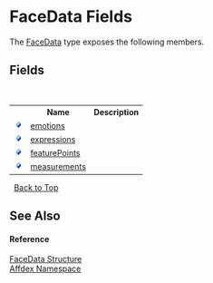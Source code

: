 # FaceData Fields
 

The <a href="ec064767-94a7-a8f8-9179-858f199e325f">FaceData</a> type exposes the following members.


## Fields
&nbsp;<table><tr><th></th><th>Name</th><th>Description</th></tr><tr><td>![Public field](media/pubfield.gif "Public field")</td><td><a href="2c52b1cf-e30f-bd1d-4bdf-1299c99bef21">emotions</a></td><td /></tr><tr><td>![Public field](media/pubfield.gif "Public field")</td><td><a href="3e3fb475-99bf-5e39-4989-e62798c01e97">expressions</a></td><td /></tr><tr><td>![Public field](media/pubfield.gif "Public field")</td><td><a href="1abc9f4e-d848-f48d-fadb-7367b1a8a09c">featurePoints</a></td><td /></tr><tr><td>![Public field](media/pubfield.gif "Public field")</td><td><a href="17c0b5e8-0d14-b274-2e94-ca1191ea83ce">measurements</a></td><td /></tr></table>&nbsp;
<a href="#facedata-fields">Back to Top</a>

## See Also


#### Reference
<a href="ec064767-94a7-a8f8-9179-858f199e325f">FaceData Structure</a><br /><a href="b8038333-b12e-8ea1-a2ce-74c8d611fa89">Affdex Namespace</a><br />